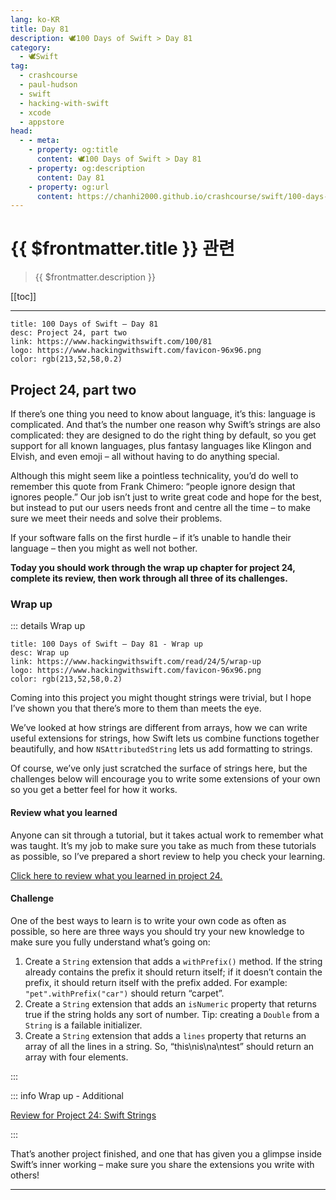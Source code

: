 ```yaml
---
lang: ko-KR
title: Day 81
description: 🕊️100 Days of Swift > Day 81
category:
  - 🕊️Swift
tag: 
  - crashcourse
  - paul-hudson
  - swift
  - hacking-with-swift
  - xcode
  - appstore
head:
  - - meta:
    - property: og:title
      content: 🕊️100 Days of Swift > Day 81
    - property: og:description
      content: Day 81
    - property: og:url
      content: https://chanhi2000.github.io/crashcourse/swift/100-days-of-swift/81.html
---
```


# {{ $frontmatter.title }} 관련

> {{ $frontmatter.description }}

[[toc]]

---

```component VPCard
title: 100 Days of Swift – Day 81
desc: Project 24, part two
link: https://www.hackingwithswift.com/100/81
logo: https://www.hackingwithswift.com/favicon-96x96.png
color: rgb(213,52,58,0.2)
```

## Project 24, part two

If there’s one thing you need to know about language, it’s this: language is complicated. And that’s the number one reason why Swift’s strings are also complicated: they are designed to do the right thing by default, so you get support for all known languages, plus fantasy languages like Klingon and Elvish, and even emoji – all without having to do anything special.

Although this might seem like a pointless technicality, you’d do well to remember this quote from Frank Chimero: “people ignore design that ignores people.” Our job isn’t just to write great code and hope for the best, but instead to put our users needs front and centre all the time – to make sure we meet their needs and solve their problems.

If your software falls on the first hurdle – if it’s unable to handle their language – then you might as well not bother.

__Today you should work through the wrap up chapter for project 24, complete its review, then work through all three of its challenges.__

### Wrap up

::: details Wrap up

```component VPCard
title: 100 Days of Swift – Day 81 - Wrap up
desc: Wrap up
link: https://www.hackingwithswift.com/read/24/5/wrap-up
logo: https://www.hackingwithswift.com/favicon-96x96.png
color: rgb(213,52,58,0.2)
```

<VidStack src="youtube/yzq0jaNsutE" />

Coming into this project you might thought strings were trivial, but I hope I’ve shown you that there’s more to them than meets the eye.

We’ve looked at how strings are different from arrays, how we can write useful extensions for strings, how Swift lets us combine functions together beautifully, and how `NSAttributedString` lets us add formatting to strings.

Of course, we’ve only just scratched the surface of strings here, but the challenges below will encourage you to write some extensions of your own so you get a better feel for how it works.

#### Review what you learned

Anyone can sit through a tutorial, but it takes actual work to remember what was taught. It’s my job to make sure you take as much from these tutorials as possible, so I’ve prepared a short review to help you check your learning.

[Click here to review what you learned in project 24.][project-24-swift-strings]

#### Challenge

One of the best ways to learn is to write your own code as often as possible, so here are three ways you should try your new knowledge to make sure you fully understand what’s going on:

1. Create a `String` extension that adds a `withPrefix()` method. If the string already contains the prefix it should return itself; if it doesn’t contain the prefix, it should return itself with the prefix added. For example: `"pet".withPrefix("car")` should return “carpet”.
2. Create a `String` extension that adds an `isNumeric` property that returns true if the string holds any sort of number. Tip: creating a `Double` from a `String` is a failable initializer.
3. Create a `String` extension that adds a `lines` property that returns an array of all the lines in a string. So, “this\nis\na\ntest” should return an array with four elements.

:::

::: info Wrap up - Additional

[Review for Project 24: Swift Strings][project-24-swift-strings]

:::

That’s another project finished, and one that has given you a glimpse inside Swift’s inner working – make sure you share the extensions you write with others!

---

<TagLinks />

[project-24-swift-strings]: https://www.hackingwithswift.com/review/hws/project-24-swift-strings